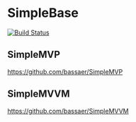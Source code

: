 # SimpleBase

[![Build Status](https://travis-ci.org/bassaer/SimpleBase.svg?branch=master)](https://travis-ci.org/bassaer/SimpleBase)

## SimpleMVP
https://github.com/bassaer/SimpleMVP

## SimpleMVVM
https://github.com/bassaer/SimpleMVVM
